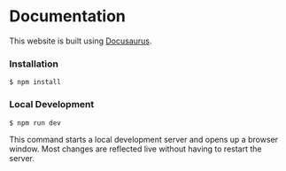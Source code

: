 # Documentation

This website is built using [Docusaurus](https://docusaurus.io/).

### Installation

```
$ npm install
```

### Local Development

```
$ npm run dev
```

This command starts a local development server and opens up a browser window. Most changes are reflected live without having to restart the server.